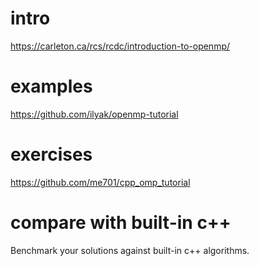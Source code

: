 # intro

https://carleton.ca/rcs/rcdc/introduction-to-openmp/

# examples

https://github.com/ilyak/openmp-tutorial


# exercises

https://github.com/me701/cpp_omp_tutorial

# compare with built-in c++
Benchmark your solutions against built-in c++ algorithms.
